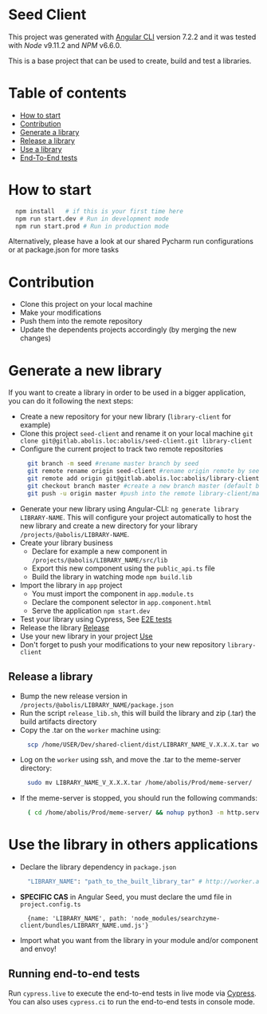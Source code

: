 # Seed Client

This project was generated with [Angular CLI](https://github.com/angular/angular-cli) version 7.2.2 and it was tested with _Node_ v9.11.2 
and _NPM_ v6.6.0.

This is a base project that can be used to create, build and test a libraries.

# Table of contents
- [How to start](#how-to-start)
- [Contribution](#contribution)
- [Generate a library](#generate-a-new-library)
- [Release a library](#release)
- [Use a library](#use-the-library-in-others-applications)
- [End-To-End tests](#running-end-to-end-tests)

# How to start

```bash
  npm install   # if this is your first time here
  npm run start.dev # Run in development mode
  npm run start.prod # Run in production mode
```

Alternatively, please have a look at our shared Pycharm run configurations or at package.json for more tasks

# Contribution

- Clone this project on your local machine
- Make your modifications
- Push them into the remote repository
- Update the dependents projects accordingly (by merging the new changes)

# Generate a new library

If you want to create a library in order to be used in a bigger application, you can do it following the next steps:

- Create a new repository for your new library (`library-client` for example)
- Clone this project `seed-client` and rename it on your local machine
  `git clone git@gitlab.abolis.loc:abolis/seed-client.git library-client`
- Configure the current project to track two remote repositories
  ```bash
    git branch -m seed #rename master branch by seed 
    git remote rename origin seed-client #rename origin remote by seed-client
    git remote add origin git@gitlab.abolis.loc:abolis/library-client.git #add a the library remote repository
    git checkout branch master #create a new branch master (default branch)
    git push -u origin master #push into the remote library-client/master branch
  ```
- Generate your new library using Angular-CLI: `ng generate library LIBRARY-NAME`. This will configure your project 
  automatically to host the new library and create a new directory for your library `/projects/@abolis/LIBRARY-NAME`.
- Create your library business
  - Declare for example a new component in `/projects/@abolis/LIBRARY_NAME/src/lib`
  - Export this new component using the `public_api.ts` file
  - Build the library in watching mode `npm build.lib`
- Import the library in `app` project
  - You must import the component in `app.module.ts`
  - Declare the component selector in `app.component.html`
  - Serve the application `npm start.dev`
- Test your library using Cypress, See [E2E tests](#running-end-to-end-tests)
- Release the library [Release](#release)
- Use your new library in your project [Use](#use-the-library-in-others-applications)
- Don't forget to push your modifications to your new repository `library-client`

## Release a library

- Bump the new release version in `/projects/@abolis/LIBRARY_NAME/package.json`
- Run the script `release_lib.sh`, this will build the library and zip (.tar) the build artifacts directory
- Copy the .tar on the `worker` machine using:
  ```bash
    scp /home/USER/Dev/shared-client/dist/LIBRARY_NAME_V.X.X.X.tar worker:.
  ```
- Log on the `worker` using ssh, and move the .tar to the meme-server directory:
  ```bash
    sudo mv LIBRARY_NAME_V_X.X.X.tar /home/abolis/Prod/meme-server/
  ```
- If the meme-server is stopped, you should run the following commands:
  ```bash
    ( cd /home/abolis/Prod/meme-server/ && nohup python3 -m http.server 8888 & )
  ```

# Use the library in others applications

- Declare the library dependency in `package.json`
    ```bash
      "LIBRARY_NAME": "path_to_the_built_library_tar" # http://worker.abolis.loc:8888/LIBRARY_NAME_V_X.X.X.tar
    ```
- __SPECIFIC CAS__ in Angular Seed, you must declare the umd file in `project.config.ts`
    ```
      {name: 'LIBRARY_NAME', path: 'node_modules/searchzyme-client/bundles/LIBRARY_NAME.umd.js'}
    ```
- Import what you want from the library in your module and/or component and envoy!

## Running end-to-end tests

Run `cypress.live` to execute the end-to-end tests in live mode via [Cypress](http://www.cypress.io/).
You can also uses `cypress.ci` to run the end-to-end tests in console mode.
